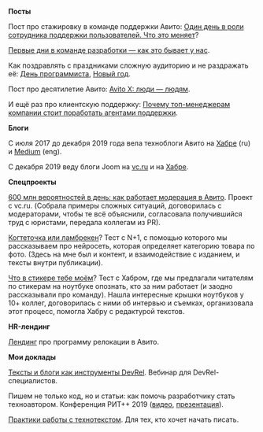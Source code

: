 **Посты** 
 
Пост про стажировку в команде поддержки Авито: [Один день в роли сотрудника поддержки пользователей. Что это меняет](https://habr.com/ru/company/avito/blog/358544/)?

[Первые дни в команде разработки — как это бывает у нас](https://habr.com/ru/company/avito/blog/427837/).

Как поздравлять с праздниками сложную аудиторию и не раздражать её: [День программиста](https://habr.com/ru/company/avito/blog/467339/), [Новый год](https://habr.com/ru/company/avito/blog/434590/).

Пост про десятилетие Авито: [Avito X: люди — людям](https://habr.com/ru/company/avito/blog/345530/).

И ещё раз про клиентскую поддержку: [Почему топ-менеджерам компании стоит поработать агентами поддержки](https://vc.ru/marketing/97257-pochemu-top-menedzheram-kompanii-stoit-porabotat-agentami-podderzhki).



**Блоги** 

С июля 2017 до декабря 2019 года вела техноблоги Авито на [Хабре](https://habr.com/ru/company/avito/) (ru) и [Medium](https://medium.com/avitotech) (eng). 

С декабря 2019 веду блоги Joom на [vc.ru](https://vc.ru/joom) и на [Хабре](https://habr.com/ru/company/joom/). 

**Спецпроекты**
 
[600 млн вероятностей в день: как работает модерация в Авито](https://vc.ru/avito/71145-moderation). Проект с vc.ru. (Собрала примеры сложных ситуаций, договорилась с модераторами, чтобы те всё объяснили, согласовала получившийся труд с юристами, передала коллегам из PR).

[Когтеточка или ламбрекен](https://nplus1.ru/material/2019/02/28/classified)? Тест с N+1, с помощью которого мы рассказываем про нейросеть, которая определяет категорию товара по фото. (Здесь на мне был и контент, и взаимодействие с изданием, и тексты внутри публикации).

[Что в стикере тебе моём](https://habr.com/ru/article/421641/)? Тест с Хабром, где мы предлагали читателям по стикерам на ноутбуке опознать, кто за ним работает (и заодно рассказывали про команду). Нашла интересные крышки ноутбуков у 10+ коллег, договорилась с ними об интервью и съемках, организовала этот процесс, помогла Хабру с редактурой текстов.
 
**HR-лендинг**
 
[Лендинг](http://relocation.avito.ru/) про программу релокации в Авито.
 
**Мои доклады**

[Тексты и блоги как инструменты DevRel](https://github.com/rafinirovannoe/4writers/blob/master/%D0%A2%D0%B5%D0%BA%D1%81%D1%82%D1%8B_%D0%B8_%D0%B1%D0%BB%D0%BE%D0%B3%D0%B8_%D0%BA%D0%B0%D0%BA_%D0%B8%D0%BD%D1%81%D1%82%D1%80%D1%83%D0%BC%D0%B5%D0%BD%D1%82%D1%8B_DevRel.pdf). Вебинар для DevRel-специалистов.

Пишем не только код, но и статьи: как помочь разработчику стать техноавтором. Конференция РИТ++ 2019 ([видео](https://www.youtube.com/watch?v=tqmTkONUD78&feature=youtu.be), [презентация](https://github.com/rafinirovannoe/4writers/blob/master/%D0%9F%D0%B8%D1%88%D0%B5%D0%BC%20%D0%BD%D0%B5%20%D1%82%D0%BE%D0%BB%D1%8C%D0%BA%D0%BE%20%D0%BA%D0%BE%D0%B4%2C%20%D0%BD%D0%BE%20%D0%B8%20%D1%81%D1%82%D0%B0%D1%82%D1%8C%D0%B8%20%E2%80%94%20%D0%BA%D0%B0%D0%BA%20%D0%BF%D0%BE%D0%BC%D0%BE%D1%87%D1%8C%20%D1%80%D0%B0%D0%B7%D1%80%D0%B0%D0%B1%D0%BE%D1%82%D1%87%D0%B8%D0%BA%D1%83%20%D1%81%D1%82%D0%B0%D1%82%D1%8C%20%D1%82%D0%B5%D1%85%D0%BD%D0%BE%D0%B0%D0%B2%D1%82%D0%BE%D1%80%D0%BE%D0%BC.pdf)).

[Практики работы с технотекстом](https://github.com/rafinirovannoe/4writers/blob/master/%D0%9F%D1%80%D0%B0%D0%BA%D1%82%D0%B8%D0%BA%D0%B8%20%D1%80%D0%B0%D0%B1%D0%BE%D1%82%D1%8B%20%D1%81%20%D1%82%D0%B5%D1%85%D0%BD%D0%BE%D1%82%D0%B5%D0%BA%D1%81%D1%82%D0%BE%D0%BC%20%E2%80%94%20%D0%90%D0%BD%D1%82%D0%BE%D0%BD%D0%B8%D0%BD%D0%B0%20%D0%A2%D0%B0%D1%82%D1%87%D1%83%D0%BA.pdf). Для тех, кто хочет начать писать. 

